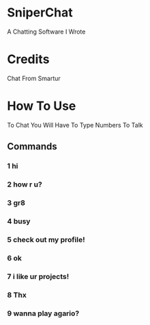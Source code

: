 # SniperChat
A Chatting Software I Wrote
# Credits
Chat From Smartur
# How To Use
To Chat You Will Have To Type Numbers To Talk
## Commands
### 1 hi
### 2 how r u?
### 3 gr8
### 4 busy
### 5 check out my profile!
### 6 ok
### 7 i like ur projects!
### 8 Thx
### 9 wanna play agario?

